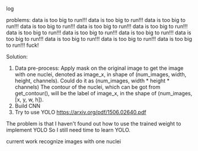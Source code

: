 log

problems:
data is too big to run!!!
data is too big to run!!!
data is too big to run!!!
data is too big to run!!!
data is too big to run!!!
data is too big to run!!!
data is too big to run!!!
data is too big to run!!!
data is too big to run!!!
data is too big to run!!!
data is too big to run!!!
data is too big to run!!!
data is too big to run!!!
fuck!

Solution:
1. Data pre-process:
	Apply mask on the original image to get the image with one nuclei, denoted as image_x, in shape of (num_images, width, height, channels). Could do it as (num_images, width * height * channels)
	The contour of the nuclei, which can be got from get_contour(), will be the label of image_x, in the shape of (num_images, [x, y, w, h]).
2. Build CNN
3. Try to use YOLO
	https://arxiv.org/pdf/1506.02640.pdf

The problem is that I haven't found out how to use the trained weight to implement YOLO
So I still need time to learn YOLO.

current work
recognize images with one nuclei
